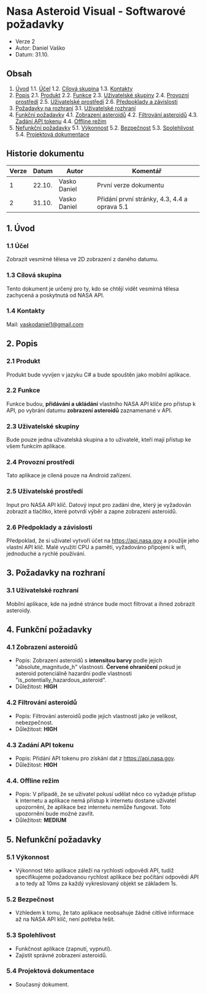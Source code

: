 # Nasa Asteroid Visual - Softwarové požadavky

- Verze 2
- Autor: Daniel Vaško
- Datum: 31.10.

<div style="page-break-after: always;"></div>

## Obsah

1. [Úvod](#1-Úvod)
   1.1. [Účel](#11-Účel)
   1.2. [Cílová skupina](#13-Cílová-skupina)
   1.3. [Kontakty](#14-Kontakty)
2. [Popis](#2-Popis)
   2.1. [Produkt](#21-Produkt)
   2.2. [Funkce](#22-Funkce)
   2.3. [Uživatelské skupiny](#23-Uživatelské-skupiny)
   2.4. [Provozní prostředí](#24-Provozní-prostředí)
   2.5. [Uživatelské prostředí](#25-Uživatelské-prostředí)
   2.6. [Předpoklady a závislosti](#26-Předpoklady-a-závislosti)
3. [Požadavky na rozhraní](#3-Požadavky-na-rozhraní)
   3.1. [Uživatelské rozhraní](#31-Uživatelské-rozhraní)
4. [Funkční požadavky](#4-Funkční-požadavky)
   4.1. [Zobrazení asteroidů](#41-Zobrazení-asteroidů)
   4.2. [Filtrování asteroidů](#42-Filtrování-asteroidů)
   4.3. [Zadání API tokenu](#43-Zadání-API-tokenu)
   4.4. [Offline režim](#44-Offline-režim)
5. [Nefunkční požadavky](#5-Nefunkční-požadavky)
   5.1. [Výkonnost](#51-Výkonnost)
   5.2. [Bezpečnost](#52-Bezpečnost)
   5.3. [Spolehlivost](#53-Spolehlivost)
   5.4. [Projektová dokumentace](#54-Projektová-dokumentace)


<div style="page-break-after: always;"></div>

## Historie dokumentu

| Verze | Datum | Autor          | Komentář                          |
|-------|-------|--------|-----------------------------------|
| 1     | 22.10. |Vasko Daniel    | První verze dokumentu            |
| 2     | 31.10. |Vasko Daniel    | Přidání první stránky, 4.3, 4.4 a oprava 5.1|

## 1. Úvod

### 1.1 Účel

Zobrazit vesmírné tělesa ve 2D zobrazení z daného datumu.

### 1.3 Cílová skupina

Tento dokument je určený pro ty, kdo se chtějí vidět vesmírná tělesa zachycená a poskytnutá od NASA API.

### 1.4 Kontakty

Mail: <vaskodaniel1@gmail.com>

## 2. Popis

### 2.1 Produkt

Produkt bude vyvíjen v jazyku C# a bude spouštěn jako mobilní aplikace.

### 2.2 Funkce

Funkce budou, **přidávání a ukládání** vlastního NASA API klíče pro přístup k API, po vybrání datumu **zobrazení asteroidů** zaznamenané v API.

### 2.3 Uživatelské skupiny

Bude pouze jedna uživatelská skupina a to uživatelé, kteří mají přístup ke všem funkcím aplikace.

### 2.4 Provozní prostředí

Tato aplikace je cílená pouze na Android zařízení.

### 2.5 Uživatelské prostředí

Input pro NASA API klíč. Datový input pro zadání dne, který je vyžadován zobrazit a tlačítko, které potvrdí výběr a zapne zobrazení asteroidů.

### 2.6 Předpoklady a závislosti

Předpoklad, že si uživatel vytvoří účet na <https://api.nasa.gov> a použije jeho vlastní API klíč. Malé využití CPU a paměti, vyžadováno připojení k wifi, jednoduché a rychlé používání.

## 3. Požadavky na rozhraní

### 3.1 Uživatelské rozhraní

Mobilní aplikace, kde na jedné stránce bude moct filtrovat a ihned zobrazit asteroidy.

## 4. Funkční požadavky

### 4.1 Zobrazení asteroidů

- Popis: Zobrazení asteroidů s **intensitou barvy** podle jejich "absolute_magnitude_h" vlastnosti. **Červené ohraničení** pokud je asteroid potenciálně hazardní podle vlastnosti "is_potentially_hazardous_asteroid".
- Důležitost: **HIGH**

### 4.2 Filtrování asteroidů

- Popis: Filtrování asteroidů podle jejich vlastností jako je velikost, nebezpečnost.
- Důležitost: **HIGH**

### 4.3 Zadání API tokenu

- Popis: Přidání API tokenu pro získání dat z <https://api.nasa.gov>.
- Důležitost: **HIGH**

### 4.4. Offline režim

- Popis: V případě, že se uživatel pokusí udělat něco co vyžaduje přístup k internetu a aplikace nemá přístup k internetu dostane uživatel upozornění, že aplikace bez internetu nemůže fungovat. Toto upozornění bude možné zavřít.
- Důležitost: **MEDIUM**

<div style="page-break-after: always;"></div>

## 5. Nefunkční požadavky

### 5.1 Výkonnost

- Výkonnost této aplikace záleží na rychlosti odpovědi API, tudíž specifikujeme požadovanou rychlost aplikace bez počítání odpovědi API a to tedy až 10ms za každý vykreslovaný objekt se základem 1s.

### 5.2 Bezpečnost

- Vzhledem k tomu, že tato aplikace neobsahuje žádné citlivé informace až na NASA API klíč, není potřeba řešit.

### 5.3 Spolehlivost

- Funkčnost aplikace (zapnutí, vypnutí).
- Zajistit správné zobrazení asteroidů.

### 5.4 Projektová dokumentace

- Současný dokument.
